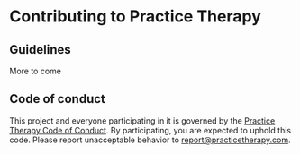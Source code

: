 # Contributing to Practice Therapy

## Guidelines

More to come

## Code of conduct

This project and everyone participating in it is governed by the [Practice Therapy Code of Conduct](CODE_OF_CONDUCT.md). By participating, you are expected to uphold this code. Please report unacceptable behavior to [report@practicetherapy.com](mailto:report@practicetherapy.com).
